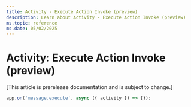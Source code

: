 ```yaml
---
title: Activity - Execute Action Invoke (preview)
description: Learn about Activity - Execute Action Invoke (preview)
ms.topic: reference
ms.date: 05/02/2025
---
```


# Activity: Execute Action Invoke (preview)

[This article is prerelease documentation and is subject to change.]

```typescript
app.on('message.execute', async ({ activity }) => {});
```